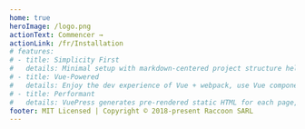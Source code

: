 ```yaml
---
home: true
heroImage: /logo.png
actionText: Commencer →
actionLink: /fr/Installation
# features:
# - title: Simplicity First
#   details: Minimal setup with markdown-centered project structure helps you focus on writing.
# - title: Vue-Powered
#   details: Enjoy the dev experience of Vue + webpack, use Vue components in markdown, and develop custom themes with Vue.
# - title: Performant
#   details: VuePress generates pre-rendered static HTML for each page, and runs as an SPA once a page is loaded.
footer: MIT Licensed | Copyright © 2018-present Raccoon SARL
---
```

